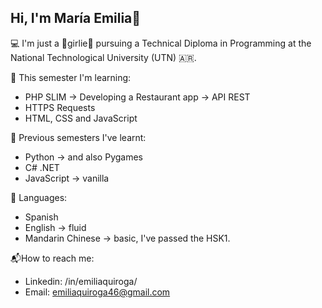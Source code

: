 ## Hi, I'm María Emilia🫧

💻 I'm just a 🎀girlie🎀 pursuing a Technical Diploma in Programming at the National Technological University (UTN) 🇦🇷.

🧩 This semester I'm learning: 
- PHP SLIM -> Developing a Restaurant app -> API REST
- HTTPS Requests
- HTML, CSS and JavaScript

🧮 Previous semesters I've learnt:
- Python -> and also Pygames
- C# .NET
- JavaScript -> vanilla

📢 Languages: 
- Spanish
- English -> fluid
- Mandarin Chinese -> basic, I've passed the HSK1.


📬How to reach me:
- Linkedin: /in/emiliaquiroga/
- Email: emiliaquiroga46@gmail.com




<!--
**emiliaquiroga/emiliaquiroga** is a ✨ _special_ ✨ repository because its `README.md` (this file) appears on your GitHub profile.

Here are some ideas to get you started:

- 🔭 I’m currently working on ...
- 🌱 I’m currently learning ...
- 👯 I’m looking to collaborate on ...
- 🤔 I’m looking for help with ...
- 💬 Ask me about ...
- 📫 How to reach me: ...
- 😄 Pronouns: ...
- ⚡ Fun fact: ...
-->
